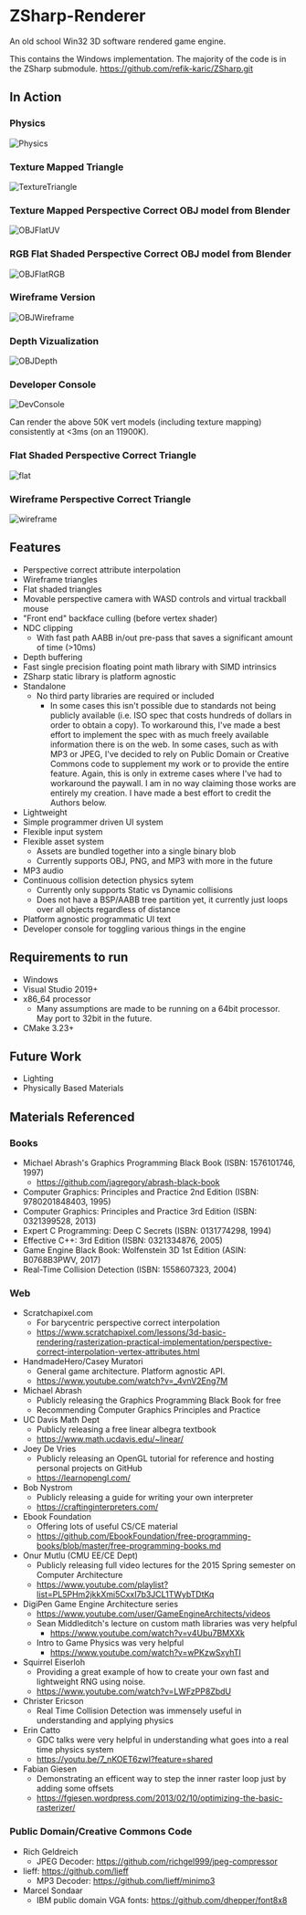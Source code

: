 # ZSharp-Renderer
An old school Win32 3D software rendered game engine.

This contains the Windows implementation. The majority of the code is in the ZSharp submodule.
https://github.com/refik-karic/ZSharp.git

## In Action

### Physics
![Physics](https://user-images.githubusercontent.com/54491280/282179157-1da80882-14f8-4893-8a60-565dae40de2f.gif)

### Texture Mapped Triangle
![TextureTriangle](https://user-images.githubusercontent.com/54491280/263252965-a3581a54-16ff-468d-b98b-58b8e75fe9de.png)

### Texture Mapped Perspective Correct OBJ model from Blender
![OBJFlatUV](https://i.imgur.com/ZrFNIug.png)

### RGB Flat Shaded Perspective Correct OBJ model from Blender
![OBJFlatRGB](https://user-images.githubusercontent.com/54491280/271782726-cbed0fd5-fe08-4f70-aec5-2d0c9a64291d.png)

### Wireframe Version
![OBJWireframe](https://i.imgur.com/u9HKEoR.png)

### Depth Vizualization
![OBJDepth](https://i.imgur.com/CFmnvcH.png)

### Developer Console
![DevConsole](https://i.imgur.com/LJaHGZH.png)

Can render the above 50K vert models (including texture mapping) consistently at <3ms (on an 11900K).

### Flat Shaded Perspective Correct Triangle
![flat](https://user-images.githubusercontent.com/54491280/263252971-57e83ee2-a00c-4a7a-b64b-355d6250f324.png)

### Wireframe Perspective Correct Triangle
![wireframe](https://user-images.githubusercontent.com/54491280/263252970-a0f96d3f-15b7-4050-9dbd-e82d70792bb8.png)

## Features
- Perspective correct attribute interpolation
- Wireframe triangles
- Flat shaded triangles
- Movable perspective camera with WASD controls and virtual trackball mouse
- "Front end" backface culling (before vertex shader)
- NDC clipping
  - With fast path AABB in/out pre-pass that saves a significant amount of time (>10ms)
- Depth buffering
- Fast single precision floating point math library with SIMD intrinsics
- ZSharp static library is platform agnostic
- Standalone
  - No third party libraries are required or included
    - In some cases this isn't possible due to standards not being publicly available (i.e. ISO spec that costs hundreds of dollars in order to obtain a copy). To workaround this, I've made a best effort to implement the spec with as much freely available information there is on the web. In some cases, such as with MP3 or JPEG, I've decided to rely on Public Domain or Creative Commons code to supplement my work or to provide the entire feature. 
     Again, this is only in extreme cases where I've had to workaround the paywall. I am in no way claiming those works are entirely my creation. I have made a best effort to credit the Authors below.
- Lightweight
- Simple programmer driven UI system
- Flexible input system
- Flexible asset system
  - Assets are bundled together into a single binary blob
  - Currently supports OBJ, PNG, and MP3 with more in the future
- MP3 audio
- Continuous collision detection physics sytem
  - Currently only supports Static vs Dynamic collisions
  - Does not have a BSP/AABB tree partition yet, it currently just loops over all objects regardless of distance
- Platform agnostic programmatic UI text
- Developer console for toggling various things in the engine

## Requirements to run
- Windows
- Visual Studio 2019+
- x86_64 processor
  - Many assumptions are made to be running on a 64bit processor. May port to 32bit in the future.
- CMake 3.23+

## Future Work
- Lighting
- Physically Based Materials

## Materials Referenced
### Books
- Michael Abrash's Graphics Programming Black Book (ISBN: 1576101746, 1997)
  - https://github.com/jagregory/abrash-black-book
- Computer Graphics: Principles and Practice 2nd Edition (ISBN: 9780201848403, 1995)
- Computer Graphics: Principles and Practice 3rd Edition (ISBN: 0321399528, 2013)
- Expert C Programming: Deep C Secrets (ISBN: 0131774298, 1994)
- Effective C++: 3rd Edition (ISBN: 0321334876, 2005)
- Game Engine Black Book: Wolfenstein 3D 1st Edition (ASIN: B0768B3PWV, 2017)
- Real-Time Collision Detection (ISBN: 1558607323, 2004)

### Web
- Scratchapixel.com
  - For barycentric perspective correct interpolation
  - https://www.scratchapixel.com/lessons/3d-basic-rendering/rasterization-practical-implementation/perspective-correct-interpolation-vertex-attributes.html
- HandmadeHero/Casey Muratori
  - General game architecture. Platform agnostic API.
  - https://www.youtube.com/watch?v=_4vnV2Eng7M
- Michael Abrash
  - Publicly releasing the Graphics Programming Black Book for free
  - Recommending Computer Graphics Principles and Practice
- UC Davis Math Dept
  - Publicly releasing a free linear albegra textbook
  - https://www.math.ucdavis.edu/~linear/
- Joey De Vries
  - Publicly releasing an OpenGL tutorial for reference and hosting personal projects on GitHub
  - https://learnopengl.com/
- Bob Nystrom
  - Publicly releasing a guide for writing your own interpreter
  - https://craftinginterpreters.com/
- Ebook Foundation
  - Offering lots of useful CS/CE material
  - https://github.com/EbookFoundation/free-programming-books/blob/master/free-programming-books.md
- Onur Mutlu (CMU EE/CE Dept)
  - Publicly releasing full video lectures for the 2015 Spring semester on Computer Architecture
  - https://www.youtube.com/playlist?list=PL5PHm2jkkXmi5CxxI7b3JCL1TWybTDtKq
- DigiPen Game Engine Architecture series
  - https://www.youtube.com/user/GameEngineArchitects/videos
  - Sean Middleditch's lecture on custom math libraries was very helpful
    - https://www.youtube.com/watch?v=v4Ubu7BMXXk
  - Intro to Game Physics was very helpful
    - https://www.youtube.com/watch?v=wPKzwSxyhTI
- Squirrel Eiserloh
  - Providing a great example of how to create your own fast and lightweight RNG using noise.
  - https://www.youtube.com/watch?v=LWFzPP8ZbdU
- Christer Ericson
  - Real Time Collision Detection was immensely useful in understanding and applying physics
- Erin Catto
  - GDC talks were very helpful in understanding what goes into a real time physics system
  - https://youtu.be/7_nKOET6zwI?feature=shared
- Fabian Giesen
  - Demonstrating an efficent way to step the inner raster loop just by adding some offsets
  - https://fgiesen.wordpress.com/2013/02/10/optimizing-the-basic-rasterizer/

### Public Domain/Creative Commons Code
- Rich Geldreich
  - JPEG Decoder: https://github.com/richgel999/jpeg-compressor
- lieff: https://github.com/lieff
  - MP3 Decoder: https://github.com/lieff/minimp3
- Marcel Sondaar
  - IBM public domain VGA fonts: https://github.com/dhepper/font8x8
